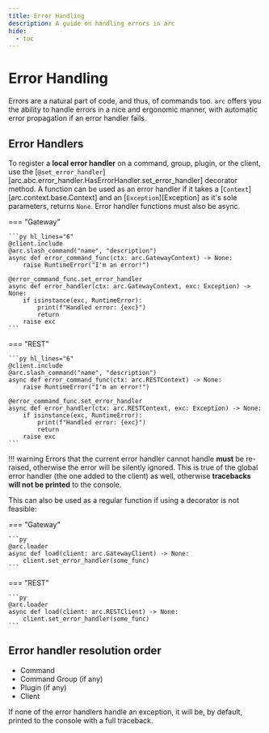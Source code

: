 ```yaml
---
title: Error Handling
description: A guide on handling errors in arc
hide:
  - toc
---
```


# Error Handling

Errors are a natural part of code, and thus, of commands too. `arc` offers you the ability to handle errors in a nice and ergonomic manner, with automatic error propagation if an error handler fails.

## Error Handlers

To register a **local error handler** on a command, group, plugin, or the client, use the [`@set_error_handler`][arc.abc.error_handler.HasErrorHandler.set_error_handler] decorator method. A function can be used as an error handler if it takes a [`Context`][arc.context.base.Context] and an [`Exception`][Exception] as it's sole parameters, returns `None`. Error handler functions must also be async.

=== "Gateway"

    ```py hl_lines="6"
    @client.include
    @arc.slash_command("name", "description")
    async def error_command_func(ctx: arc.GatewayContext) -> None:
        raise RuntimeError("I'm an error!")

    @error_command_func.set_error_handler
    async def error_handler(ctx: arc.GatewayContext, exc: Exception) -> None:
        if isinstance(exc, RuntimeError):
            print(f"Handled error: {exc}")
            return
        raise exc
    ```

=== "REST"

    ```py hl_lines="6"
    @client.include
    @arc.slash_command("name", "description")
    async def error_command_func(ctx: arc.RESTContext) -> None:
        raise RuntimeError("I'm an error!")

    @error_command_func.set_error_handler
    async def error_handler(ctx: arc.RESTContext, exc: Exception) -> None:
        if isinstance(exc, RuntimeError):
            print(f"Handled error: {exc}")
            return
        raise exc
    ```

!!! warning
    Errors that the current error handler cannot handle **must** be re-raised, otherwise the error will be silently ignored. This is true of the global error handler (the one added to the client) as well, otherwise **tracebacks will not be printed** to the console.

This can also be used as a regular function if using a decorator is not feasible:

=== "Gateway"

    ```py
    @arc.loader
    async def load(client: arc.GatewayClient) -> None:
        client.set_error_handler(some_func)
    ```

=== "REST"

    ```py
    @arc.loader
    async def load(client: arc.RESTClient) -> None:
        client.set_error_handler(some_func)
    ```

## Error handler resolution order

- Command
- Command Group (if any)
- Plugin (if any)
- Client

If none of the error handlers handle an exception, it will be, by default, printed to the console with a full traceback.
